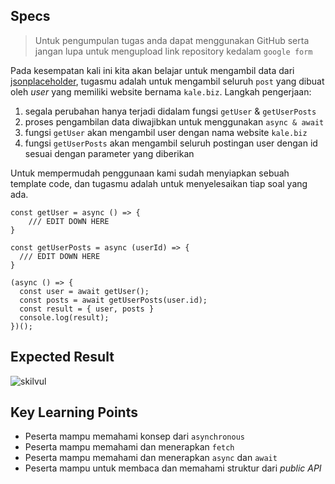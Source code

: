 ## Specs

> Untuk pengumpulan tugas anda dapat menggunakan GitHub serta jangan lupa untuk mengupload link repository kedalam `google form`

Pada kesempatan kali ini kita akan belajar untuk mengambil data dari [jsonplaceholder](https://jsonplaceholder.typicode.com/), tugasmu adalah untuk mengambil seluruh `post` yang dibuat oleh *user* yang memiliki website bernama `kale.biz`. Langkah pengerjaan:

1. segala perubahan hanya terjadi didalam fungsi `getUser` & `getUserPosts`
2. proses pengambilan data diwajibkan untuk menggunakan `async & await`
5. fungsi `getUser` akan mengambil user dengan nama website `kale.biz`
6. fungsi `getUserPosts` akan mengambil seluruh postingan user dengan id sesuai dengan parameter yang diberikan

Untuk mempermudah penggunaan kami sudah menyiapkan sebuah template code, dan tugasmu adalah untuk menyelesaikan tiap soal yang ada. 
```JS
const getUser = async () => {
	/// EDIT DOWN HERE
}

const getUserPosts = async (userId) => {
  /// EDIT DOWN HERE
}

(async () => {
  const user = await getUser();
  const posts = await getUserPosts(user.id);
  const result = { user, posts }
  console.log(result);
})();
```

## Expected Result
![skilvul](https://skilvul-prod-01.s3.ap-southeast-1.amazonaws.com/lesson/full-stack-assignment/JS-ES6+-+Fetch+-+01.png)

## Key Learning Points
- Peserta mampu memahami konsep dari `asynchronous`
- Peserta mampu memahami dan menerapkan `fetch`
- Peserta mampu memahami dan menerapkan `async` dan `await`
- Peserta mampu untuk membaca dan memahami struktur dari *public API*